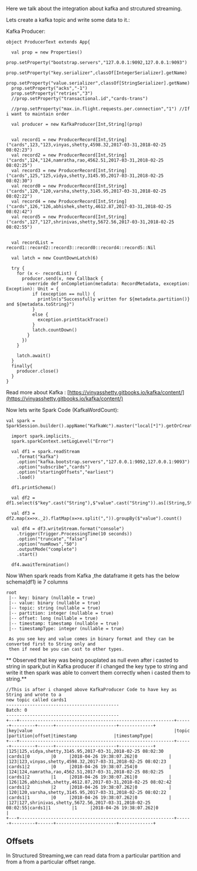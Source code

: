 Here we talk about the integration about kafka and strcutured streaming.

Lets create a kafka topic and write some data to it.:

Kafka Producer:

```
object ProducerText extends App{

  val prop = new Properties()
  prop.setProperty("bootstrap.servers","127.0.0.1:9092,127.0.0.1:9093")
  prop.setProperty("key.serializer",classOf[IntegerSerializer].getName)
  prop.setProperty("value.serializer",classOf[StringSerializer].getName)
  prop.setProperty("acks","-1")
  prop.setProperty("retries","3")
  //prop.setProperty("transactional.id","cards-trans")

  //prop.setProperty("max.in.flight.requests.per.connection","1") //If i want to maintain order

  val producer = new KafkaProducer[Int,String](prop)


  val record1 = new ProducerRecord[Int,String]("cards",123,"123,vinyas,shetty,4598.32,2017-03-31,2018-02-25 08:02:23")
  val record2 = new ProducerRecord[Int,String]("cards",124,"124,namratha,rao,4562.51,2017-03-31,2018-02-25 08:02:25")
  val record3 = new ProducerRecord[Int,String]("cards",125,"125,vidya,shetty,3145.95,2017-03-31,2018-02-25 08:02:30")
  val record0 = new ProducerRecord[Int,String]("cards",120,"120,varsha,shetty,3145.95,2017-03-31,2018-02-25 08:02:22")
  val record4 = new ProducerRecord[Int,String]("cards",126,"126,abhishek,shetty,4612.87,2017-03-31,2018-02-25 08:02:42")
  val record5 = new ProducerRecord[Int,String]("cards",127,"127,shrinivas,shetty,5672.56,2017-03-31,2018-02-25 08:02:55")


  val recordList = record1::record2::record3::record0::record4::record5::Nil

  val latch = new CountDownLatch(6)

  try {
    for (x <- recordList) {
      producer.send(x, new Callback {
        override def onCompletion(metadata: RecordMetadata, exception: Exception): Unit = {
          if (exception == null) {
            println(s"Successfully written for ${metadata.partition()} and ${metadata.toString}")
          }
          else {
            exception.printStackTrace()
          }
          latch.countDown()
        }
      })
    }

    latch.await()
  }
  finally{
    producer.close()
  }
}
```

Read more about Kafka : [https://vinyasshetty.gitbooks.io/kafka/content/](https://vinyasshetty.gitbooks.io/kafka/content/)

Now lets write  Spark Code \(KafkaWordCount\):

```
val spark = SparkSession.builder().appName("KafkaWc").master("local[*]").getOrCreate()

  import spark.implicits._
  spark.sparkContext.setLogLevel("Error")

  val df1 = spark.readStream
    .format("kafka")
    .option("kafka.bootstrap.servers","127.0.0.1:9092,127.0.0.1:9093")
    .option("subscribe","cards")
    .option("startingOffsets","earliest")
    .load()

  df1.printSchema()

  val df2 = df1.select($"key".cast("String"),$"value".cast("String")).as[(String,String)]

  val df3 = df2.map(x=>x._2).flatMap(x=>x.split(",")).groupBy($"value").count()

  val df4 = df3.writeStream.format("console")
    .trigger(Trigger.ProcessingTime(10 seconds))
    .option("truncate","false")
    .option("numRows","50")
    .outputMode("complete")
    .start()

  df4.awaitTermination()
```

Now When spark reads from Kafka ,the dataframe it gets has the below schema\(df1\)  ie 7 columns

```
root
 |-- key: binary (nullable = true)
 |-- value: binary (nullable = true)
 |-- topic: string (nullable = true)
 |-- partition: integer (nullable = true)
 |-- offset: long (nullable = true)
 |-- timestamp: timestamp (nullable = true)
 |-- timestampType: integer (nullable = true)

 As you see key and value comes in binary format and they can be converted first to String only and 
 then if need be you can cast to other types.
```

** Observed that key was being pouplated as null even after i casted to string in spark,but in Kafka producer if i changed the key type to string and write it then spark was able to convert them correctly when  i casted them to string.**

```
//This is after i changed above KafkaProducer Code to have key as String and wrote to a 
new topic called cards1
-------------------------------------------
Batch: 0
-------------------------------------------
+---+-----------------------------------------------------------+------+---------+------+-----------------------+-------------+
|key|value                                                      |topic |partition|offset|timestamp              |timestampType|
+---+-----------------------------------------------------------+------+---------+------+-----------------------+-------------+
|125|125,vidya,shetty,3145.95,2017-03-31,2018-02-25 08:02:30    |cards1|0        |0     |2018-04-26 19:38:07.262|0            |
|123|123,vinyas,shetty,4598.32,2017-03-31,2018-02-25 08:02:23   |cards1|2        |0     |2018-04-26 19:38:07.254|0            |
|124|124,namratha,rao,4562.51,2017-03-31,2018-02-25 08:02:25    |cards1|2        |1     |2018-04-26 19:38:07.261|0            |
|126|126,abhishek,shetty,4612.87,2017-03-31,2018-02-25 08:02:42 |cards1|2        |2     |2018-04-26 19:38:07.262|0            |
|120|120,varsha,shetty,3145.95,2017-03-31,2018-02-25 08:02:22   |cards1|1        |0     |2018-04-26 19:38:07.262|0            |
|127|127,shrinivas,shetty,5672.56,2017-03-31,2018-02-25 08:02:55|cards1|1        |1     |2018-04-26 19:38:07.262|0            |
+---+-----------------------------------------------------------+------+---------+------+-----------------------+-------------+
```

## Offsets 

In Structured Streaming,we can read data from a particular partition and from a from a particular offset range.



